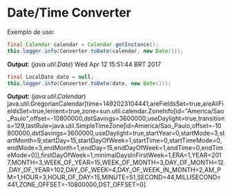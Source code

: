 # Date/Time Converter
Exemplo de uso:
```java
final Calendar calendar = Calendar.getInstance();
this.logger.info(Converter.toDate(calendar, new Date()));
```
**Output**: (*java.util.Date*) Wed Apr 12 15:51:44 BRT 2017
```java
final LocalDate date = null;
this.logger.info(Converter.toDate(date, new Date()));
```
**Output:** (*java.util.Calendar*) java.util.GregorianCalendar[time=1492023104441,areFieldsSet=true,areAllFieldsSet=true,lenient=true,zone=sun.util.calendar.ZoneInfo[id="America/Sao_Paulo",offset=-10800000,dstSavings=3600000,useDaylight=true,transitions=129,lastRule=java.util.SimpleTimeZone[id=America/Sao_Paulo,offset=-10800000,dstSavings=3600000,useDaylight=true,startYear=0,startMode=3,startMonth=9,startDay=15,startDayOfWeek=1,startTime=0,startTimeMode=0,endMode=3,endMonth=1,endDay=15,endDayOfWeek=1,endTime=0,endTimeMode=0]],firstDayOfWeek=1,minimalDaysInFirstWeek=1,ERA=1,YEAR=2017,MONTH=3,WEEK_OF_YEAR=15,WEEK_OF_MONTH=3,DAY_OF_MONTH=12,DAY_OF_YEAR=102,DAY_OF_WEEK=4,DAY_OF_WEEK_IN_MONTH=2,AM_PM=1,HOUR=3,HOUR_OF_DAY=15,MINUTE=51,SECOND=44,MILLISECOND=441,ZONE_OFFSET=-10800000,DST_OFFSET=0]
